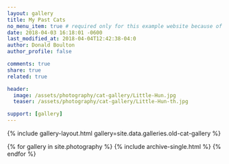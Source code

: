 ```yaml
---
layout: gallery
title: My Past Cats
no_menu_item: true # required only for this example website because of menu construction
date: 2018-04-03 16:18:01 -0600
last_modified_at: 2018-04-04T12:42:38-04:0
author: Donald Boulton
author_profile: false

comments: true
share: true
related: true

header:
  image: /assets/photography/cat-gallery/Little-Hun.jpg
  teaser: /assets/photography/cat-gallery/Little-Hun-th.jpg

support: [gallery]
---
```


{% include gallery-layout.html gallery=site.data.galleries.old-cat-gallery %}

{% for gallery in site.photography %}
  {% include archive-single.html %}
{% endfor %}
